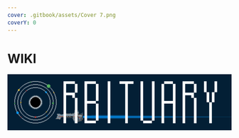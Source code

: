 ```yaml
---
cover: .gitbook/assets/Cover 7.png
coverY: 0
---
```


# WIKI

![](<.gitbook/assets/Banner background.png>)

